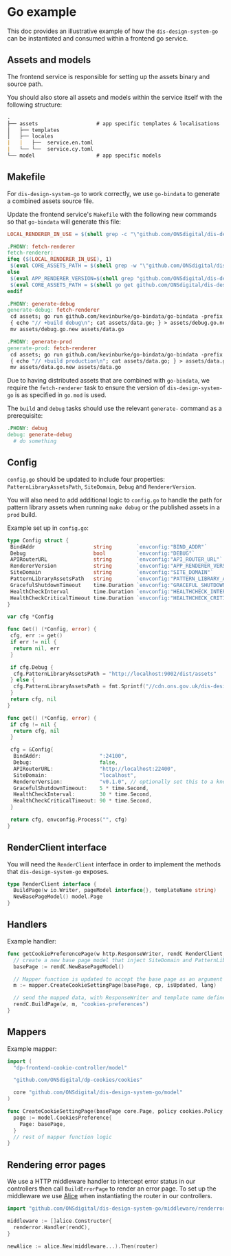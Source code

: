 # Go example

This doc provides an illustrative example of how the `dis-design-system-go` can be instantiated and consumed within a frontend go service.

## Assets and models

The frontend service is responsible for setting up the assets binary and source path.

You should also store all assets and models within the service itself with the following structure:

```md
.
├── assets                   # app specific templates & localisations 
│   ├── templates          
│   ├── locales  
|   |   ├──  service.en.toml
|   └── └──  service.cy.toml
└── model                    # app specific models
```

## Makefile

For `dis-design-system-go` to work correctly, we use `go-bindata` to generate a combined assets source file.

Update the frontend service's `Makefile` with the following new commands so that `go-bindata` will generate this file:

```Makefile
LOCAL_RENDERER_IN_USE = $(shell grep -c "\"github.com/ONSdigital/dis-design-system-go\" =" go.mod)

.PHONY: fetch-renderer
fetch-renderer:
ifeq ($(LOCAL_RENDERER_IN_USE), 1)
 $(eval CORE_ASSETS_PATH = $(shell grep -w "\"github.com/ONSdigital/dis-design-system-go\" =>" go.mod | awk -F '=> ' '{print $$2}' | tr -d '"'))
else
 $(eval APP_RENDERER_VERSION=$(shell grep "github.com/ONSdigital/dis-design-system-go" go.mod | cut -d ' ' -f2 ))
 $(eval CORE_ASSETS_PATH = $(shell go get github.com/ONSdigital/dis-design-system-go@$(APP_RENDERER_VERSION) && go list -f '{{.Dir}}' -m github.com/ONSdigital/dis-design-system-go))
endif

.PHONY: generate-debug
generate-debug: fetch-renderer
 cd assets; go run github.com/kevinburke/go-bindata/go-bindata -prefix $(CORE_ASSETS_PATH)/assets -debug -o data.go -pkg assets locales/... templates/... $(CORE_ASSETS_PATH)/assets/locales/... $(CORE_ASSETS_PATH)/assets/templates/...
 { echo "// +build debug\n"; cat assets/data.go; } > assets/debug.go.new
 mv assets/debug.go.new assets/data.go

.PHONY: generate-prod
generate-prod: fetch-renderer
 cd assets; go run github.com/kevinburke/go-bindata/go-bindata -prefix $(CORE_ASSETS_PATH)/assets -o data.go -pkg assets locales/... templates/... $(CORE_ASSETS_PATH)/assets/locales/... $(CORE_ASSETS_PATH)/assets/templates/...
 { echo "// +build production\n"; cat assets/data.go; } > assets/data.go.new
 mv assets/data.go.new assets/data.go
```

Due to having distributed assets that are combined with `go-bindata`, we require the `fetch-renderer` task to ensure the version of `dis-design-system-go` is as specified in `go.mod` is used.

The `build` and `debug` tasks should use the relevant `generate-` command as a prerequisite:

```Makefile
.PHONY: debug
debug: generate-debug
  # do something
```

## Config

`config.go` should be updated to include four properties: `PatternLibraryAssetsPath`, `SiteDomain`, `Debug` and `RendererVersion`.

You will also need to add additional logic to `config.go` to handle the path for pattern library assets when running `make debug` or the published assets in a `prod` build.

Example set up in `config.go`:

```go
type Config struct {
 BindAddr                   string        `envconfig:"BIND_ADDR"`
 Debug                      bool          `envconfig:"DEBUG"`
 APIRouterURL               string        `envconfig:"API_ROUTER_URL"`
 RendererVersion            string        `envconfig:"APP_RENDERER_VERSION"`
 SiteDomain                 string        `envconfig:"SITE_DOMAIN"`
 PatternLibraryAssetsPath   string        `envconfig:"PATTERN_LIBRARY_ASSETS_PATH"`
 GracefulShutdownTimeout    time.Duration `envconfig:"GRACEFUL_SHUTDOWN_TIMEOUT"`
 HealthCheckInterval        time.Duration `envconfig:"HEALTHCHECK_INTERVAL"`
 HealthCheckCriticalTimeout time.Duration `envconfig:"HEALTHCHECK_CRITICAL_TIMEOUT"`
}

var cfg *Config

func Get() (*Config, error) {
 cfg, err := get()
 if err != nil {
  return nil, err
 }

 if cfg.Debug {
  cfg.PatternLibraryAssetsPath = "http://localhost:9002/dist/assets"
 } else {
  cfg.PatternLibraryAssetsPath = fmt.Sprintf("//cdn.ons.gov.uk/dis-design-system-go/%s", cfg.RendererVersion)
 }
 return cfg, nil
}

func get() (*Config, error) {
 if cfg != nil {
  return cfg, nil
 }

 cfg = &Config{
  BindAddr:                   ":24100",
  Debug:                      false,
  APIRouterURL:               "http://localhost:22400",
  SiteDomain:                 "localhost",
  RendererVersion:            "v0.1.0", // optionally set this to a known stable base
  GracefulShutdownTimeout:    5 * time.Second,
  HealthCheckInterval:        30 * time.Second,
  HealthCheckCriticalTimeout: 90 * time.Second,
 }

 return cfg, envconfig.Process("", cfg)
}
```

## RenderClient interface

You will need the `RenderClient` interface in order to implement the methods that `dis-design-system-go` exposes.

```go
type RenderClient interface {
  BuildPage(w io.Writer, pageModel interface{}, templateName string)
  NewBasePageModel() model.Page
}
```

## Handlers

Example handler:

```go
func getCookiePreferencePage(w http.ResponseWriter, rendC RenderClient, cp cookies.Policy, isUpdated bool, lang string) {
  // create a new base page model that inject SiteDomain and PatternLibraryAssetsPath into the page struct
  basePage := rendC.NewBasePageModel()

  // Mapper function is updated to accept the base page as an argument
  m := mapper.CreateCookieSettingPage(basePage, cp, isUpdated, lang)

  // send the mapped data, with ResponseWriter and template name defined by the actual template file name (e.g. cookies-preferences.tmpl) to the render lib
  rendC.BuildPage(w, m, "cookies-preferences")
}
```

## Mappers

Example mapper:

```go
import (
  "dp-frontend-cookie-controller/model"

  "github.com/ONSdigital/dp-cookies/cookies"

  core "github.com/ONSdigital/dis-design-system-go/model"
)

func CreateCookieSettingPage(basePage core.Page, policy cookies.Policy, isUpdated bool, lang string) model.CookiesPreference {
  page := model.CookiesPreference{
    Page: basePage,
  }
  // rest of mapper function logic
}
```

## Rendering error pages

We use a HTTP middleware handler to intercept error status in our controllers then call `BuildErrorPage` to render an error page. To set up the middleware we use [Alice](https://github.com/justinas/alice) when instantiating the router in our controllers.

```go
import "github.com/ONSdigital/dis-design-system-go/middleware/renderror"

middleware := []alice.Constructor{
  renderror.Handler(rendC),
}

newAlice := alice.New(middleware...).Then(router)
```
